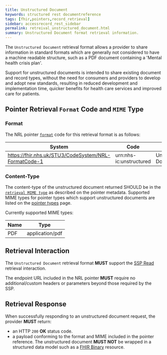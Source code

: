 ```yaml
---
title: Unstructured Document
keywords: structured rest documentreference
tags: [fhir,pointers,record_retrieval]
sidebar: accessrecord_rest_sidebar
permalink: retreival_unstructured_document.html
summary: Unstructured Document format retrieval information.
---
```


The `Unstructured Document` retrieval format allows a provider to share information in standard formats which are generally not considered to have a machine readable structure, such as a PDF document containing a 'Mental health crisis plan'.

Support for unstructured documents is intended to share existing document and record types, without the need for consumers and providers to develop and adopt new standards, resulting in reduced development and implementation time, quicker benefits for health care services and improved care for patients.

## Pointer Retrieval `Format` Code and `MIME` Type

### Format

The NRL pointer [`format`](explore_reference.html#retrieval-format) code for this retrieval format is as follows:

|System|Code|Display|
|------|----|-------|
| https://fhir.nhs.uk/STU3/CodeSystem/NRL-FormatCode-1 | urn:nhs-ic:unstructured | Unstructured Document |

### Content-Type

The content-type of the unstructured document returned SHOULD be in the [`retrieval MIME type`](explore_reference.html#retrieval-mime-type) as described on the pointer metadata. Supported MIME types for pointer types which support unstructured documents are listed on the [pointer types](supported_pointer_types.html) page.

Currently supported MIME types:

|Name|Type|
|----|----|
| PDF | application/pdf |

## Retrieval Interaction

The `Unstructured Document` retrieval format **MUST** support the [SSP Read](retrieval_ssp.html) retrieval interaction.

The endpoint URL included in the NRL pointer **MUST** require no additional/custom headers or parameters beyond those required by the SSP.

## Retrieval Response

When successfully responding to an unstructured document request, the provider **MUST** return:

- an HTTP `200` **OK** status code.
- a payload conforming to the format and MIME included in the pointer reference. The unstructured document **MUST NOT** be wrapped in a structured data model such as a [FHIR Binary](https://www.hl7.org/fhir/STU3/binary.html) resource.
